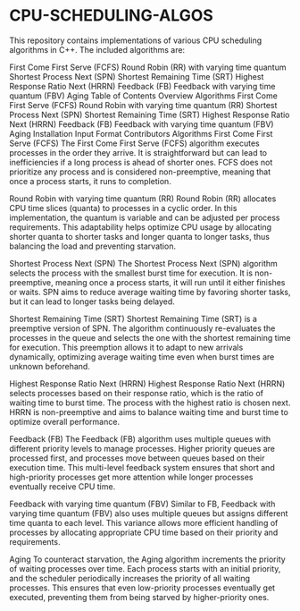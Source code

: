 # CPU-SCHEDULING-ALGOS
This repository contains implementations of various CPU scheduling algorithms in C++. The included algorithms are:

First Come First Serve (FCFS)
Round Robin (RR) with varying time quantum
Shortest Process Next (SPN)
Shortest Remaining Time (SRT)
Highest Response Ratio Next (HRRN)
Feedback (FB)
Feedback with varying time quantum (FBV)
Aging
Table of Contents
Overview
Algorithms
First Come First Serve (FCFS)
Round Robin with varying time quantum (RR)
Shortest Process Next (SPN)
Shortest Remaining Time (SRT)
Highest Response Ratio Next (HRRN)
Feedback (FB)
Feedback with varying time quantum (FBV)
Aging
Installation
Input Format
Contributors
Algorithms
First Come First Serve (FCFS)
The First Come First Serve (FCFS) algorithm executes processes in the order they arrive. It is straightforward but can lead to inefficiencies if a long process is ahead of shorter ones. FCFS does not prioritize any process and is considered non-preemptive, meaning that once a process starts, it runs to completion.

Round Robin with varying time quantum (RR)
Round Robin (RR) allocates CPU time slices (quanta) to processes in a cyclic order. In this implementation, the quantum is variable and can be adjusted per process requirements. This adaptability helps optimize CPU usage by allocating shorter quanta to shorter tasks and longer quanta to longer tasks, thus balancing the load and preventing starvation.

Shortest Process Next (SPN)
The Shortest Process Next (SPN) algorithm selects the process with the smallest burst time for execution. It is non-preemptive, meaning once a process starts, it will run until it either finishes or waits. SPN aims to reduce average waiting time by favoring shorter tasks, but it can lead to longer tasks being delayed.

Shortest Remaining Time (SRT)
Shortest Remaining Time (SRT) is a preemptive version of SPN. The algorithm continuously re-evaluates the processes in the queue and selects the one with the shortest remaining time for execution. This preemption allows it to adapt to new arrivals dynamically, optimizing average waiting time even when burst times are unknown beforehand.

Highest Response Ratio Next (HRRN)
Highest Response Ratio Next (HRRN) selects processes based on their response ratio, which is the ratio of waiting time to burst time. The process with the highest ratio is chosen next. HRRN is non-preemptive and aims to balance waiting time and burst time to optimize overall performance.

Feedback (FB)
The Feedback (FB) algorithm uses multiple queues with different priority levels to manage processes. Higher priority queues are processed first, and processes move between queues based on their execution time. This multi-level feedback system ensures that short and high-priority processes get more attention while longer processes eventually receive CPU time.

Feedback with varying time quantum (FBV)
Similar to FB, Feedback with varying time quantum (FBV) also uses multiple queues but assigns different time quanta to each level. This variance allows more efficient handling of processes by allocating appropriate CPU time based on their priority and requirements.

Aging
To counteract starvation, the Aging algorithm increments the priority of waiting processes over time. Each process starts with an initial priority, and the scheduler periodically increases the priority of all waiting processes. This ensures that even low-priority processes eventually get executed, preventing them from being starved by higher-priority ones.
